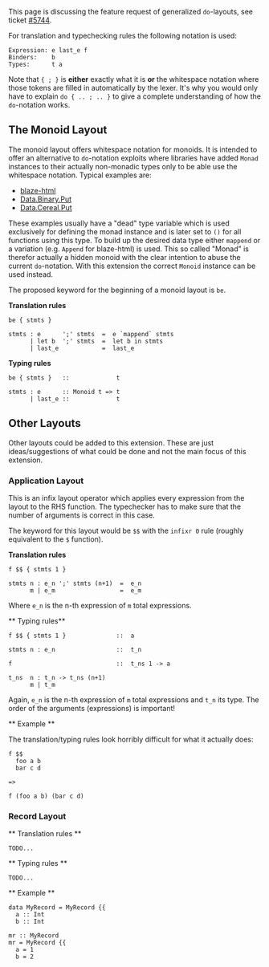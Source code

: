 
This page is discussing the feature request of generalized `do`-layouts, see ticket [\#5744](https://gitlab.staging.haskell.org/ghc/ghc/issues/5744).



For translation and typechecking rules the following notation is used:


```wiki
Expression: e last_e f
Binders:    b
Types:      t a
```


Note that `{ ; }` is **either** exactly what it is **or** the whitespace notation where those tokens are filled in automatically by the lexer. It's why you would only have to explain `do { .. ; .. }` to give a complete understanding of how the `do`-notation works.


## The Monoid Layout



The monoid layout offers whitespace notation for monoids. It is intended to offer an alternative to `do`-notation exploits where libraries have added `Monad` instances to their actually non-monadic types only to be able use the whitespace notation. Typical examples are:


- [ blaze-html](http://hackage.haskell.org/package/blaze-html)
- [
  Data.Binary.Put](http://hackage.haskell.org/packages/archive/binary/0.5.0.2/doc/html/Data-Binary-Put.html)
- [
  Data.Cereal.Put](http://hackage.haskell.org/packages/archive/cereal/0.3.5.0/doc/html/Data-Serialize-Put.html)


These examples usually have a "dead" type variable which is used exclusively for defining the monad instance and is later set to `()` for all functions using this type. To build up the desired data type either `mappend` or a variation (e.g. `Append` for blaze-html) is used. This so called "Monad" is therefor actually a hidden monoid with the clear intention to abuse the current `do`-notation. With this extension the correct `Monoid` instance can be used instead.



The proposed keyword for the beginning of a monoid layout is `be`.



**Translation rules**


```wiki
be { stmts }

stmts : e      ';' stmts  =  e `mappend` stmts
      | let b  ';' stmts  =  let b in stmts
      | last_e            =  last_e
```


**Typing rules**


```wiki
be { stmts }   ::             t

stmts : e      :: Monoid t => t
      | last_e ::             t
```

## Other Layouts



Other layouts could be added to this extension. These are just ideas/suggestions of what could be done and not the main focus of this extension.


### Application Layout



This is an infix layout operator which applies every expression from the layout to the RHS function. The typechecker has to make sure that the number of arguments is correct in this case.



The keyword for this layout would be `$$` with the `infixr 0` rule (roughly equivalent to the `$` function).



**Translation rules**


```wiki
f $$ { stmts 1 }

stmts n : e_n ';' stmts (n+1)  =  e_n
      m | e_m                  =  e_m
```


Where `e_n` is the n-th expression of `m` total expressions.



** Typing rules**


```wiki
f $$ { stmts 1 }              ::  a

stmts n : e_n                 ::  t_n

f                             ::  t_ns 1 -> a

t_ns  n : t_n -> t_ns (n+1)
      m | t_m
```


Again, `e_n` is the n-th expression of `m` total expressions and `t_n` its type. The order of the arguments (expressions) is important!



** Example **



The translation/typing rules look horribly difficult for what it actually does:


```wiki
f $$
  foo a b
  bar c d

=>

f (foo a b) (bar c d)
```

### Record Layout



** Translation rules **


```wiki
TODO...
```


** Typing rules **


```wiki
TODO...
```


** Example **


```wiki
data MyRecord = MyRecord {{
  a :: Int
  b :: Int

mr :: MyRecord
mr = MyRecord {{
  a = 1
  b = 2
```